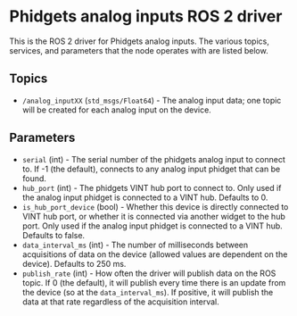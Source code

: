 Phidgets analog inputs ROS 2 driver
=================================

This is the ROS 2 driver for Phidgets analog inputs.  The various topics, services, and parameters that the node operates with are listed below.

Topics
------
* `/analog_inputXX` (`std_msgs/Float64`) - The analog input data; one topic will be created for each analog input on the device.

Parameters
---------
* `serial` (int) - The serial number of the phidgets analog input to connect to.  If -1 (the default), connects to any analog input phidget that can be found.
* `hub_port` (int) - The phidgets VINT hub port to connect to.  Only used if the analog input phidget is connected to a VINT hub.  Defaults to 0.
* `is_hub_port_device` (bool) - Whether this device is directly connected to VINT hub port, or whether it is connected via another widget to the hub port.  Only used if the analog input phidget is connected to a VINT hub.  Defaults to false.
* `data_interval_ms` (int) - The number of milliseconds between acquisitions of data on the device (allowed values are dependent on the device).  Defaults to 250 ms.
* `publish_rate` (int) - How often the driver will publish data on the ROS topic.  If 0 (the default), it will publish every time there is an update from the device (so at the `data_interval_ms`).  If positive, it will publish the data at that rate regardless of the acquisition interval.
